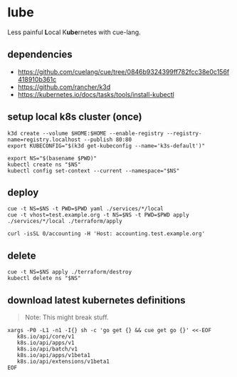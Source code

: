 # lube

Less painful **L**ocal K**ube**rnetes with cue-lang.

## dependencies

- https://github.com/cuelang/cue/tree/0846b9324399ff782fcc38e0c156f418910b361c
- https://github.com/rancher/k3d
- https://kubernetes.io/docs/tasks/tools/install-kubectl


## setup local k8s cluster (once)

```
k3d create --volume $HOME:$HOME --enable-registry --registry-name=registry.localhost --publish 80:80
export KUBECONFIG="$(k3d get-kubeconfig --name='k3s-default')"

export NS="$(basename $PWD)"
kubectl create ns "$NS"
kubectl config set-context --current --namespace="$NS"
```


## deploy

```
cue -t NS=$NS -t PWD=$PWD yaml ./services/*/local
cue -t vhost=test.example.org -t NS=$NS -t PWD=$PWD apply ./services/*/local ./terraform/apply

curl -isSL 0/accounting -H 'Host: accounting.test.example.org'
```

## delete

```
cue -t NS=$NS apply ./terraform/destroy
kubectl delete ns "$NS"
```


## download latest kubernetes definitions

> Note: This might break stuff.

```
xargs -P0 -L1 -n1 -I{} sh -c 'go get {} && cue get go {}' <<-EOF
   k8s.io/api/core/v1
   k8s.io/api/apps/v1
   k8s.io/api/batch/v1
   k8s.io/api/apps/v1beta1
   k8s.io/api/extensions/v1beta1
EOF
```
